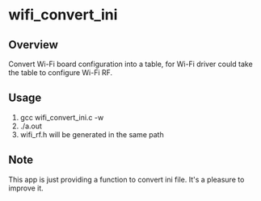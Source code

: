 # wifi_convert_ini

## Overview
Convert Wi-Fi board configuration into a table, for Wi-Fi driver could take the table to configure Wi-Fi RF.

## Usage
1. gcc wifi_convert_ini.c -w
2. ./a.out
3. wifi_rf.h will be generated in the same path

## Note
This app is just providing a function to convert ini file. It's a pleasure to improve it.
